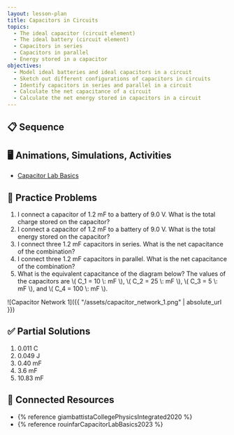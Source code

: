 ```yaml
---
layout: lesson-plan
title: Capacitors in Circuits
topics:
  - The ideal capacitor (circuit element)
  - The ideal battery (circuit element)
  - Capacitors in series
  - Capacitors in parallel
  - Energy stored in a capacitor
objectives:
  - Model ideal batteries and ideal capacitors in a circuit
  - Sketch out different configurations of capacitors in circuits
  - Identify capacitors in series and parallel in a circuit
  - Calculate the net capacitance of a circuit
  - Calculate the net energy stored in capacitors in a circuit
---
```


## 📋 Sequence

## 🖥️ Animations, Simulations, Activities

* [Capacitor Lab Basics](https://phet.colorado.edu/sims/html/capacitor-lab-basics/latest/capacitor-lab-basics_all.html)

## 📝 Practice Problems

1. I connect a capacitor of 1.2 mF to a battery of 9.0 V. What is the total charge stored on the capacitor?
2. I connect a capacitor of 1.2 mF to a battery of 9.0 V. What is the total energy stored on the capacitor?
3. I connect three 1.2 mF capacitors in series. What is the net capacitance of the combination?
4. I connect three 1.2 mF capacitors in parallel. What is the net capacitance of the combination?
5. What is the equivalent capacitance of the diagram below? The values of the capacitors are \\( C_1 = 10 \\: mF \\), \\( C_2 = 25 \\: mF \\), \\( C_3 = 5 \\: mF \\), and \\( C_4 = 100 \\: mF \\).

![Capacitor Network 1]({{ "/assets/capacitor_network_1.png" | absolute_url }})

## ✅ Partial Solutions

1. 0.011 C
2. 0.049 J
3. 0.40 mF
4. 3.6 mF
5. 10.83 mF

## 📘 Connected Resources

* {% reference giambattistaCollegePhysicsIntegrated2020 %}
* {% reference rouinfarCapacitorLabBasics2023 %}
